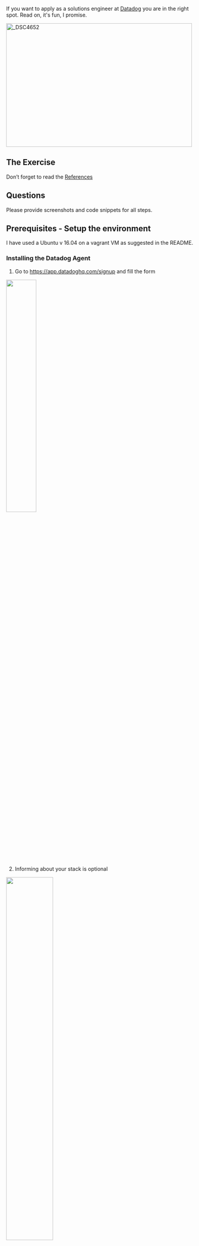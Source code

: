 If you want to apply as a solutions engineer at [Datadog](http://datadog.com) you are in the right spot. Read on, it's fun, I promise.

<a href="http://www.flickr.com/photos/alq666/10125225186/" title="The view from our roofdeck">
<img src="http://farm6.staticflickr.com/5497/10125225186_825bfdb929.jpg" width="500" height="332" alt="_DSC4652"></a>

## The Exercise

Don’t forget to read the [References](https://github.com/DataDog/hiring-engineers/blob/solutions-engineer/README.md#references)

## Questions

Please provide screenshots and code snippets for all steps.

## Prerequisites - Setup the environment

I have used a Ubuntu v 16.04 on a vagrant VM as suggested in the README.

### Installing the Datadog Agent

1. Go to https://app.datadoghq.com/signup and fill the form

<img src="/img/SignUp.png" width="40%">

2. Informing about your stack is optional

<img src="/img/Stack.png" width="50%">

3. Inform your OS (Ubuntu) and copy the agent installation command

<img src="/img/Command.png" width="75%">

4. Paste the command in the shell and wait for the agent to inform back. We're ready to go!

<img src="/img/Running.png" width="75%">

## Collecting Metrics:

* Add tags in the Agent config file and show us a screenshot of your host and its tags on the Host Map page in Datadog.

  1. On your server navigate to /etc/datadog-agent

    `cd /etc/datadog-agent`

  2. Edit the datadog.yaml file to include the following line: "tags: purpose:hiring, role:solutionsengineer, location:spain"
  
      `sudo vi datadog.yaml`

   <img src="/img/ConfigTags.png" width="45%">   
   
  3. Restart the datadog agent
  
      `sudo service datadog-agent restart`
      
  4. The host is now showing the defined tags
    
    <img src="/img/HostWithTags.png" width="100%">
    
* Install a database on your machine (MongoDB, MySQL, or PostgreSQL) and then install the respective Datadog integration for that database.

    1. I have choosen to install MongoDB. Full step by step guide on [MongoDB Installtion Guide](https://docs.mongodb.com/manual/tutorial/install-mongodb-on-ubuntu/)
    
    2. The MongoDB integration is installed by default with the 6.x version of the agent. The only required configuration is to create a mongo.yaml file on /etc/datadog-agent/conf.d/mongo.d/
    `cd /etc/datadog-agent/conf.d/mongo.d`

    `sudo vi mongo.yaml`
    
      1. I have used the simples possible version of the MongoDB yaml file.
      
      <img src="/img/MongoYAML.png" width="100%">
    
    3. We need to change the file owner to dd-agent and then restar the agent.
    
    `sudo chown dd-agent:dd-agent mongo.yaml`
    
    `sudo service datadog-agent restart`
    
    4. In the agent status we can verify that the MongoDB integration is working
    
    `sudo datadog-agent status`
    
    <img src="/img/MongoStatus.png" width="100%">
    
    
    - - - - 
* Create a custom Agent check that submits a metric named my_metric with a random value between 0 and 1000.
* Change your check's collection interval so that it only submits the metric once every 45 seconds.
* **Bonus Question** Can you change the collection interval without modifying the Python check file you created?

## Visualizing Data:

Utilize the Datadog API to create a Timeboard that contains:

* Your custom metric scoped over your host.
* Any metric from the Integration on your Database with the anomaly function applied.
* Your custom metric with the rollup function applied to sum up all the points for the past hour into one bucket

Please be sure, when submitting your hiring challenge, to include the script that you've used to create this Timeboard.

Once this is created, access the Dashboard from your Dashboard List in the UI:

* Set the Timeboard's timeframe to the past 5 minutes
* Take a snapshot of this graph and use the @ notation to send it to yourself.
* **Bonus Question**: What is the Anomaly graph displaying?

## Monitoring Data

Since you’ve already caught your test metric going above 800 once, you don’t want to have to continually watch this dashboard to be alerted when it goes above 800 again. So let’s make life easier by creating a monitor.

Create a new Metric Monitor that watches the average of your custom metric (my_metric) and will alert if it’s above the following values over the past 5 minutes:

* Warning threshold of 500
* Alerting threshold of 800
* And also ensure that it will notify you if there is No Data for this query over the past 10m.

Please configure the monitor’s message so that it will:

* Send you an email whenever the monitor triggers.
* Create different messages based on whether the monitor is in an Alert, Warning, or No Data state.
* Include the metric value that caused the monitor to trigger and host ip when the Monitor triggers an Alert state.
* When this monitor sends you an email notification, take a screenshot of the email that it sends you.

* **Bonus Question**: Since this monitor is going to alert pretty often, you don’t want to be alerted when you are out of the office. Set up two scheduled downtimes for this monitor:

  * One that silences it from 7pm to 9am daily on M-F,
  * And one that silences it all day on Sat-Sun.
  * Make sure that your email is notified when you schedule the downtime and take a screenshot of that notification.

## Collecting APM Data:

Given the following Flask app (or any Python/Ruby/Go app of your choice) instrument this using Datadog’s APM solution:

```python
from flask import Flask
import logging
import sys

# Have flask use stdout as the logger
main_logger = logging.getLogger()
main_logger.setLevel(logging.DEBUG)
c = logging.StreamHandler(sys.stdout)
formatter = logging.Formatter('%(asctime)s - %(name)s - %(levelname)s - %(message)s')
c.setFormatter(formatter)
main_logger.addHandler(c)

app = Flask(__name__)

@app.route('/')
def api_entry():
    return 'Entrypoint to the Application'

@app.route('/api/apm')
def apm_endpoint():
    return 'Getting APM Started'

@app.route('/api/trace')
def trace_endpoint():
    return 'Posting Traces'

if __name__ == '__main__':
    app.run(host='0.0.0.0', port='5050')
```

* **Note**: Using both ddtrace-run and manually inserting the Middleware has been known to cause issues. Please only use one or the other.

* **Bonus Question**: What is the difference between a Service and a Resource?

Provide a link and a screenshot of a Dashboard with both APM and Infrastructure Metrics.

Please include your fully instrumented app in your submission, as well.

## Final Question:

Datadog has been used in a lot of creative ways in the past. We’ve written some blog posts about using Datadog to monitor the NYC Subway System, Pokemon Go, and even office restroom availability!

Is there anything creative you would use Datadog for?

## Instructions

If you have a question, create an issue in this repository.

To submit your answers:

* Fork this repo.
* Answer the questions in answers.md
* Commit as much code as you need to support your answers.
* Submit a pull request.
* Don't forget to include links to your dashboard(s), even better links and screenshots. We recommend that you include your screenshots inline with your answers.

## References

### How to get started with Datadog

* [Datadog overview](https://docs.datadoghq.com/)
* [Guide to graphing in Datadog](https://docs.datadoghq.com/graphing/)
* [Guide to monitoring in Datadog](https://docs.datadoghq.com/monitors/)

### The Datadog Agent and Metrics

* [Guide to the Agent](https://docs.datadoghq.com/agent/)
* [Datadog Docker-image repo](https://hub.docker.com/r/datadog/docker-dd-agent/)
* [Writing an Agent check](https://docs.datadoghq.com/developers/agent_checks/)
* [Datadog API](https://docs.datadoghq.com/api/)

### APM

* [Datadog Tracing Docs](https://docs.datadoghq.com/tracing)
* [Flask Introduction](http://flask.pocoo.org/docs/0.12/quickstart/)

### Vagrant

* [Setting Up Vagrant](https://www.vagrantup.com/intro/getting-started/)

### Other questions:

* [Datadog Help Center](https://help.datadoghq.com/hc/en-us)
